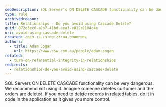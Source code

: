 ```yaml
---
seoDescription: SQL Server's ON DELETE CASCADE functionality can be dangerous, deleting related records without control, instead delete records in code for better control.
type: rule
archivedreason:
title: Relationships - Do you avoid using Cascade Delete?
guid: 872e3ec0-a2b7-41bd-aea3-e812e2104c4e
uri: avoid-using-cascade-delete
created: 2019-11-13T00:23:04.0000000Z
authors:
  - title: Adam Cogan
    url: https://www.ssw.com.au/people/adam-cogan
related:
  - turn-on-referential-integrity-in-relationships
redirects:
  - relationships-do-you-avoid-using-cascade-delete
---
```


SQL Servers ON DELETE CASCADE functionality can be very dangerous. We recommend not using it. Imagine someone deletes customer and the orders are deleted. If you need to delete records in related tables, do it in code in the application as it gives you more control.

<!--endintro-->
